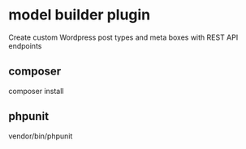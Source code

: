 # model builder plugin

Create custom Wordpress post types and meta boxes with REST API endpoints

## composer
composer install

## phpunit
vendor/bin/phpunit
